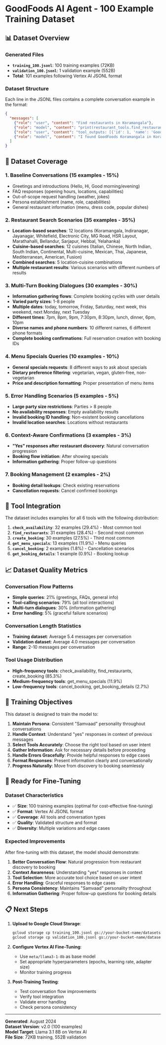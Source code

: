 # GoodFoods AI Agent - 100 Example Training Dataset

## 📊 Dataset Overview

### Generated Files
- **`training_100.jsonl`**: 100 training examples (72KB)
- **`validation_100.jsonl`**: 1 validation example (552B)
- **Total**: 101 examples following Vertex AI JSONL format

### Dataset Structure
Each line in the JSONL files contains a complete conversation example in the format:
```json
{
  "messages": [
    {"role": "user", "content": "Find restaurants in Koramangala"},
    {"role": "model", "content": "print(restaurant_tools.find_restaurants(location='Koramangala'))"},
    {"role": "user", "content": "tool_outputs: [{'id': 1, 'name': 'GoodFoods Koramangala', ...}]"},
    {"role": "model", "content": "I found GoodFoods Koramangala in Koramangala 4th Block, Bangalore..."}
  ]
}
```

## 🎯 Dataset Coverage

### 1. Baseline Conversations (15 examples - 15%)
- Greetings and introductions (Hello, Hi, Good morning/evening)
- FAQ responses (opening hours, locations, capabilities)
- Out-of-scope request handling (weather, jokes)
- Persona establishment (name, role, capabilities)
- General restaurant information (menu, dress code, popular dishes)

### 2. Restaurant Search Scenarios (35 examples - 35%)
- **Location-based searches**: 12 locations (Koramangala, Indiranagar, Jayanagar, Whitefield, Electronic City, MG Road, HSR Layout, Marathahalli, Bellandur, Sarjapur, Hebbal, Yelahanka)
- **Cuisine-based searches**: 12 cuisines (Italian, Chinese, North Indian, South Indian, Continental, Multi-cuisine, Mexican, Thai, Japanese, Mediterranean, American, Fusion)
- **Combined searches**: 5 location-cuisine combinations
- **Multiple restaurant results**: Various scenarios with different numbers of results

### 3. Multi-Turn Booking Dialogues (30 examples - 30%)
- **Information gathering flows**: Complete booking cycles with user details
- **Varied party sizes**: 1-8 people
- **Multiple dates**: today, tomorrow, Friday, Saturday, next week, this weekend, next Monday, next Tuesday
- **Different times**: 7pm, 8pm, 9pm, 7:30pm, 8:30pm, lunch, dinner, 6pm, 10pm
- **Diverse names and phone numbers**: 10 different names, 6 different phone formats
- **Complete booking confirmations**: Full reservation creation with booking IDs

### 4. Menu Specials Queries (10 examples - 10%)
- **General specials requests**: 8 different ways to ask about specials
- **Dietary preference filtering**: vegetarian, vegan, gluten-free, non-vegetarian
- **Price and description formatting**: Proper presentation of menu items

### 5. Error Handling Scenarios (5 examples - 5%)
- **Large party size restrictions**: Parties > 8 people
- **No availability responses**: Empty availability results
- **Invalid booking ID handling**: Non-existent booking cancellations
- **Invalid location searches**: Locations without restaurants

### 6. Context-Aware Confirmations (3 examples - 3%)
- **"Yes" responses after restaurant discovery**: Natural conversation progression
- **Booking flow initiation**: After showing specials
- **Information gathering**: Proper follow-up questions

### 7. Booking Management (2 examples - 2%)
- **Booking detail lookups**: Check existing reservations
- **Cancellation requests**: Cancel confirmed bookings

## 🔧 Tool Integration

The dataset includes examples for all 6 tools with the following distribution:

1. **`check_availability`**: 32 examples (29.4%) - Most common tool
2. **`find_restaurants`**: 31 examples (28.4%) - Second most common
3. **`create_booking`**: 30 examples (27.5%) - Third most common
4. **`get_menu_specials`**: 13 examples (11.9%) - Menu queries
5. **`cancel_booking`**: 2 examples (1.8%) - Cancellation scenarios
6. **`get_booking_details`**: 1 example (0.9%) - Booking lookup

## 📈 Dataset Quality Metrics

### Conversation Flow Patterns
- **Simple queries**: 21% (greetings, FAQs, general info)
- **Tool-calling scenarios**: 79% (all tool interactions)
- **Multi-turn dialogues**: 30% (information gathering)
- **Error handling**: 5% (graceful failure scenarios)

### Conversation Length Statistics
- **Training dataset**: Average 5.4 messages per conversation
- **Validation dataset**: Average 4.0 messages per conversation
- **Range**: 2-10 messages per conversation

### Tool Usage Distribution
- **High-frequency tools**: check_availability, find_restaurants, create_booking (85.3%)
- **Medium-frequency tools**: get_menu_specials (11.9%)
- **Low-frequency tools**: cancel_booking, get_booking_details (2.7%)

## 🎯 Training Objectives

This dataset is designed to train the model to:

1. **Maintain Persona**: Consistent "Samvaad" personality throughout conversations
2. **Handle Context**: Understand "yes" responses in context of previous messages
3. **Select Tools Accurately**: Choose the right tool based on user intent
4. **Gather Information**: Ask for necessary details before proceeding
5. **Handle Errors Gracefully**: Provide helpful responses to edge cases
6. **Format Responses**: Present information clearly and conversationally
7. **Progress Naturally**: Move from discovery to booking seamlessly

## 🚀 Ready for Fine-Tuning

### Dataset Characteristics
- ✅ **Size**: 100 training examples (optimal for cost-effective fine-tuning)
- ✅ **Format**: Vertex AI JSONL format
- ✅ **Coverage**: All tools and conversation types
- ✅ **Quality**: Validated structure and format
- ✅ **Diversity**: Multiple variations and edge cases

### Expected Improvements
After fine-tuning with this dataset, the model should demonstrate:

1. **Better Conversation Flow**: Natural progression from restaurant discovery to booking
2. **Context Awareness**: Understanding "yes" responses in context
3. **Tool Selection**: More accurate tool choice based on user intent
4. **Error Handling**: Graceful responses to edge cases
5. **Persona Consistency**: Maintains "Samvaad" personality throughout
6. **Information Gathering**: Proper follow-up questions for booking details

## 📋 Next Steps

1. **Upload to Google Cloud Storage**:
   ```bash
   gcloud storage cp training_100.jsonl gs://your-bucket-name/datasets/training_100.jsonl
   gcloud storage cp validation_100.jsonl gs://your-bucket-name/datasets/validation_100.jsonl
   ```

2. **Configure Vertex AI Fine-Tuning**:
   - Use `meta/llama3-1-8b` as base model
   - Set appropriate hyperparameters (epochs, learning rate, adapter size)
   - Monitor training progress

3. **Post-Training Testing**:
   - Test conversation flow improvements
   - Verify tool integration
   - Validate error handling
   - Check persona consistency

---

**Generated**: August 2024  
**Dataset Version**: v2.0 (100 examples)  
**Model Target**: Llama 3.1 8B on Vertex AI  
**File Size**: 72KB training, 552B validation 